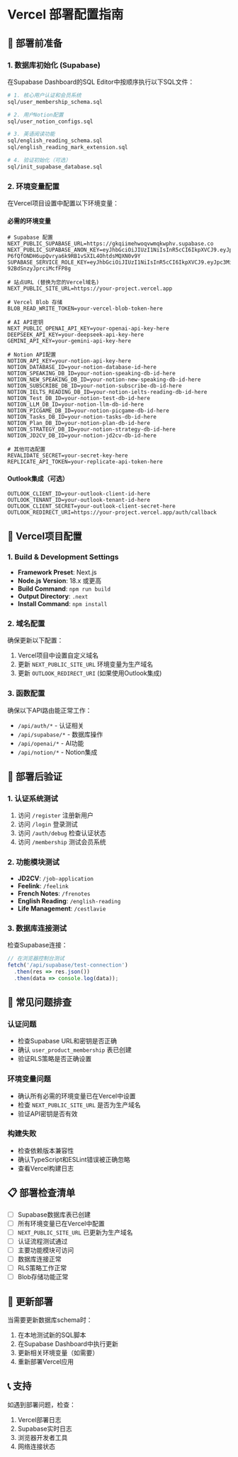 # Vercel 部署配置指南

## 🚀 部署前准备

### 1. 数据库初始化 (Supabase)

在Supabase Dashboard的SQL Editor中按顺序执行以下SQL文件：

```bash
# 1. 核心用户认证和会员系统
sql/user_membership_schema.sql

# 2. 用户Notion配置
sql/user_notion_configs.sql

# 3. 英语阅读功能
sql/english_reading_schema.sql
sql/english_reading_mark_extension.sql

# 4. 验证初始化（可选）
sql/init_supabase_database.sql
```

### 2. 环境变量配置

在Vercel项目设置中配置以下环境变量：

#### 必需的环境变量

```env
# Supabase 配置
NEXT_PUBLIC_SUPABASE_URL=https://gkqiimehwoqvwmqkwphv.supabase.co
NEXT_PUBLIC_SUPABASE_ANON_KEY=eyJhbGciOiJIUzI1NiIsInR5cCI6IkpXVCJ9.eyJpc3MiOiJzdXBhYmFzZSIsInJlZiI6ImdrcWlpbWVod29xdndtcWt3cGh2Iiwicm9sZSI6ImFub24iLCJpYXQiOjE3NTAzNzQ3NzcsImV4cCI6MjA2NTk1MDc3N30.-P6fQfONDH6upQvrya6k9RB1vSXIL4OhtdsMQXN0v9Y
SUPABASE_SERVICE_ROLE_KEY=eyJhbGciOiJIUzI1NiIsInR5cCI6IkpXVCJ9.eyJpc3MiOiJzdXBhYmFzZSIsInJlZiI6ImdrcWlpbWVod29xdndtcWt3cGh2Iiwicm9sZSI6InNlcnZpY2Vfcm9sZSIsImlhdCI6MTc1MDM3NDc3NywiZXhwIjoyMDY1OTUwNzc3fQ.k9LyxAJeu4iHNsPqV3Mf3l-92BdSnzyJprciMcfFP8g

# 站点URL (替换为您的Vercel域名)
NEXT_PUBLIC_SITE_URL=https://your-project.vercel.app

# Vercel Blob 存储
BLOB_READ_WRITE_TOKEN=your-vercel-blob-token-here

# AI API密钥
NEXT_PUBLIC_OPENAI_API_KEY=your-openai-api-key-here
DEEPSEEK_API_KEY=your-deepseek-api-key-here
GEMINI_API_KEY=your-gemini-api-key-here

# Notion API配置
NOTION_API_KEY=your-notion-api-key-here
NOTION_DATABASE_ID=your-notion-database-id-here
NOTION_SPEAKING_DB_ID=your-notion-speaking-db-id-here
NOTION_NEW_SPEAKING_DB_ID=your-notion-new-speaking-db-id-here
NOTION_SUBSCRIBE_DB_ID=your-notion-subscribe-db-id-here
NOTION_IELTS_READING_DB_ID=your-notion-ielts-reading-db-id-here
NOTION_Test_DB_ID=your-notion-test-db-id-here
NOTION_LLM_DB_ID=your-notion-llm-db-id-here
NOTION_PICGAME_DB_ID=your-notion-picgame-db-id-here
NOTION_Tasks_DB_ID=your-notion-tasks-db-id-here
NOTION_Plan_DB_ID=your-notion-plan-db-id-here
NOTION_STRATEGY_DB_ID=your-notion-strategy-db-id-here
NOTION_JD2CV_DB_ID=your-notion-jd2cv-db-id-here

# 其他可选配置
REVALIDATE_SECRET=your-secret-key-here
REPLICATE_API_TOKEN=your-replicate-api-token-here
```

#### Outlook集成（可选）
```env
OUTLOOK_CLIENT_ID=your-outlook-client-id-here
OUTLOOK_TENANT_ID=your-outlook-tenant-id-here
OUTLOOK_CLIENT_SECRET=your-outlook-client-secret-here
OUTLOOK_REDIRECT_URI=https://your-project.vercel.app/auth/callback
```

## 🔧 Vercel项目配置

### 1. Build & Development Settings

- **Framework Preset**: Next.js
- **Node.js Version**: 18.x 或更高
- **Build Command**: `npm run build`
- **Output Directory**: `.next`
- **Install Command**: `npm install`

### 2. 域名配置

确保更新以下配置：
1. Vercel项目中设置自定义域名
2. 更新 `NEXT_PUBLIC_SITE_URL` 环境变量为生产域名
3. 更新 `OUTLOOK_REDIRECT_URI` (如果使用Outlook集成)

### 3. 函数配置

确保以下API路由能正常工作：
- `/api/auth/*` - 认证相关
- `/api/supabase/*` - 数据库操作
- `/api/openai/*` - AI功能
- `/api/notion/*` - Notion集成

## 🎯 部署后验证

### 1. 认证系统测试

1. 访问 `/register` 注册新用户
2. 访问 `/login` 登录测试
3. 访问 `/auth/debug` 检查认证状态
4. 访问 `/membership` 测试会员系统

### 2. 功能模块测试

- **JD2CV**: `/job-application`
- **Feelink**: `/feelink`
- **French Notes**: `/frenotes`
- **English Reading**: `/english-reading`
- **Life Management**: `/cestlavie`

### 3. 数据库连接测试

检查Supabase连接：
```javascript
// 在浏览器控制台测试
fetch('/api/supabase/test-connection')
  .then(res => res.json())
  .then(data => console.log(data));
```

## 🚨 常见问题排查

### 认证问题
- 检查Supabase URL和密钥是否正确
- 确认 `user_product_membership` 表已创建
- 验证RLS策略是否正确设置

### 环境变量问题
- 确认所有必需的环境变量已在Vercel中设置
- 检查 `NEXT_PUBLIC_SITE_URL` 是否为生产域名
- 验证API密钥是否有效

### 构建失败
- 检查依赖版本兼容性
- 确认TypeScript和ESLint错误被正确忽略
- 查看Vercel构建日志

## 📋 部署检查清单

- [ ] Supabase数据库表已创建
- [ ] 所有环境变量已在Vercel中配置
- [ ] `NEXT_PUBLIC_SITE_URL` 已更新为生产域名
- [ ] 认证流程测试通过
- [ ] 主要功能模块可访问
- [ ] 数据库连接正常
- [ ] RLS策略工作正常
- [ ] Blob存储功能正常

## 🔄 更新部署

当需要更新数据库schema时：
1. 在本地测试新的SQL脚本
2. 在Supabase Dashboard中执行更新
3. 更新相关环境变量（如需要）
4. 重新部署Vercel应用

## 📞 支持

如遇到部署问题，检查：
1. Vercel部署日志
2. Supabase实时日志
3. 浏览器开发者工具
4. 网络连接状态